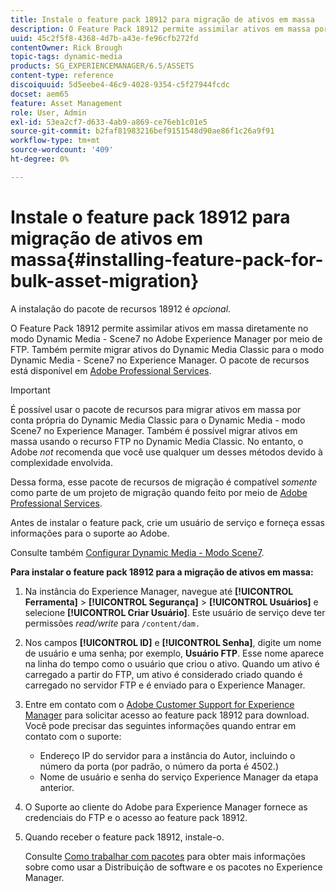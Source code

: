```yaml
---
title: Instale o feature pack 18912 para migração de ativos em massa
description: O Feature Pack 18912 permite assimilar ativos em massa por FTP ou migrar ativos do Dynamic Media Classic para o Dynamic Media no Adobe Experience Manager. Este pacote de recursos opcional está disponível no suporte ao Adobe.
uuid: 45c2f5f8-4368-4d7b-a43e-fe96cfb272fd
contentOwner: Rick Brough
topic-tags: dynamic-media
products: SG_EXPERIENCEMANAGER/6.5/ASSETS
content-type: reference
discoiquuid: 5d5eebe4-46c9-4028-9354-c5f27944fcdc
docset: aem65
feature: Asset Management
role: User, Admin
exl-id: 53ea2cf7-d633-4ab9-a869-ce76eb1c01e5
source-git-commit: b2faf81983216bef9151548d90ae86f1c26a9f91
workflow-type: tm+mt
source-wordcount: '409'
ht-degree: 0%

---
```


# Instale o feature pack 18912 para migração de ativos em massa{#installing-feature-pack-for-bulk-asset-migration}

A instalação do pacote de recursos 18912 é *opcional*.

O Feature Pack 18912 permite assimilar ativos em massa diretamente no modo Dynamic Media - Scene7 no Adobe Experience Manager por meio de FTP. Também permite migrar ativos do Dynamic Media Classic para o modo Dynamic Media - Scene7 no Experience Manager. O pacote de recursos está disponível em [Adobe Professional Services](https://business.adobe.com/customers/consulting-services/main.html).

>[!IMPORTANT]
>
>É possível usar o pacote de recursos para migrar ativos em massa por conta própria do Dynamic Media Classic para o Dynamic Media - modo Scene7 no Experience Manager. Também é possível migrar ativos em massa usando o recurso FTP no Dynamic Media Classic. No entanto, o Adobe *not* recomenda que você use qualquer um desses métodos devido à complexidade envolvida.
>
>Dessa forma, esse pacote de recursos de migração é compatível *somente* como parte de um projeto de migração quando feito por meio de [Adobe Professional Services](https://business.adobe.com/customers/consulting-services/main.html).

Antes de instalar o feature pack, crie um usuário de serviço e forneça essas informações para o suporte ao Adobe.

Consulte também [Configurar Dynamic Media - Modo Scene7](/help/assets/config-dms7.md).

**Para instalar o feature pack 18912 para a migração de ativos em massa:**

1. Na instância do Experience Manager, navegue até **[!UICONTROL Ferramenta]** > **[!UICONTROL Segurança]** > **[!UICONTROL Usuários]** e selecione **[!UICONTROL Criar Usuário]**. Este usuário de serviço deve ter permissões *read/write* para `/content/dam.`
1. Nos campos **[!UICONTROL ID]** e **[!UICONTROL Senha]**, digite um nome de usuário e uma senha; por exemplo, **Usuário FTP**. Esse nome aparece na linha do tempo como o usuário que criou o ativo. Quando um ativo é carregado a partir do FTP, um ativo é considerado criado quando é carregado no servidor FTP e é enviado para o Experience Manager.
1. Entre em contato com o [Adobe Customer Support for Experience Manager](https://experienceleague.adobe.com/?support-solution=General#support) para solicitar acesso ao feature pack 18912 para download. Você pode precisar das seguintes informações quando entrar em contato com o suporte:

   * Endereço IP do servidor para a instância do Autor, incluindo o número da porta (por padrão, o número da porta é 4502.)
   * Nome de usuário e senha do serviço Experience Manager da etapa anterior.

1. O Suporte ao cliente do Adobe para Experience Manager fornece as credenciais do FTP e o acesso ao feature pack 18912.
1. Quando receber o feature pack 18912, instale-o.

   Consulte [Como trabalhar com pacotes](/help/sites-administering/package-manager.md) para obter mais informações sobre como usar a Distribuição de software e os pacotes no Experience Manager.
